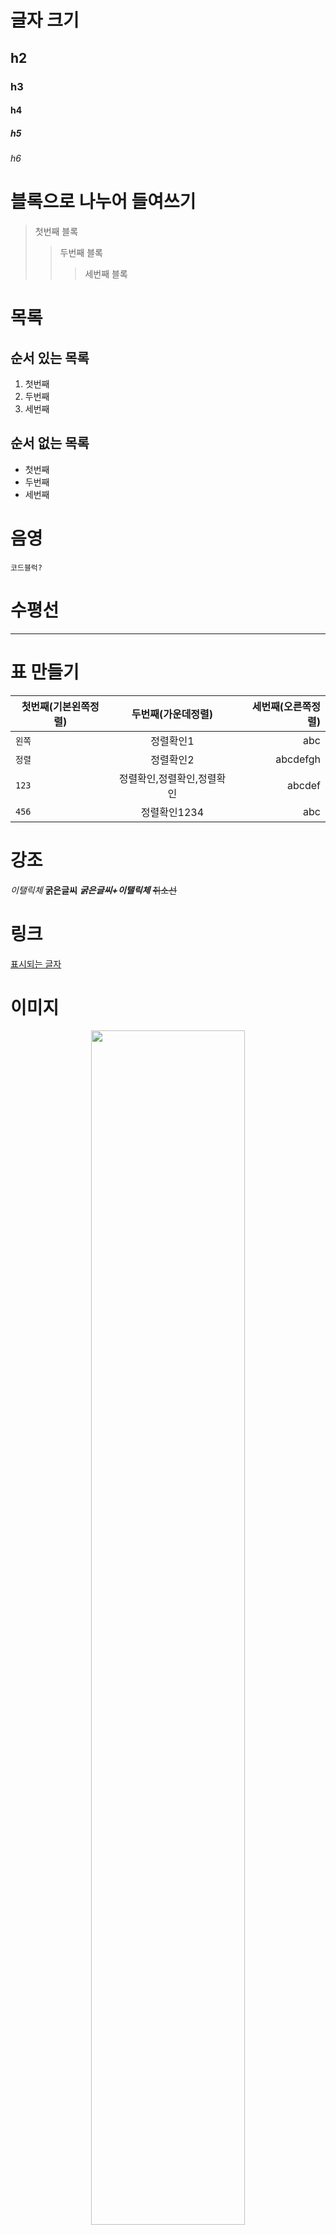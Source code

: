 # 글자 크기
## h2
### h3
#### h4
##### h5
###### h6

# 블록으로 나누어 들여쓰기

> 첫번째 블록
>> 두번째 블록
>>> 세번째 블록

# 목록
## 순서 있는 목록
1. 첫번째
2. 두번째
3. 세번째

## 순서 없는 목록
* 첫번째
* 두번째
* 세번째

# 음영
`코드블럭?`

# 수평선
***

# 표 만들기
| 첫번째(기본왼쪽정렬) | 두번째(가운데정렬) | 세번째(오른쪽정렬) |
|---|:---:|---:|
| `왼쪽` | 정렬확인1 | abc |
| `정렬` | 정렬확인2 | abcdefgh |
| `123` | 정렬확인,정렬확인,정렬확인 | abcdef |
| `456` | 정렬확인1234 | abc |

# 강조
*이탤릭체*
**굵은글씨**
***굵은글씨+이탤릭체***
~~취소선~~

# 링크

[표시되는 글자](https://www.google.com "올리면 보이는 글자")

# 이미지
<p align="center"><img src="./img/20260610_1.png" width="70%"></img></p>